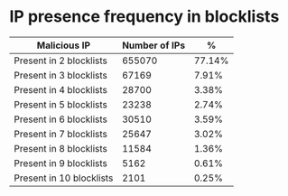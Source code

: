 # IP presence frequency in blocklists
| Malicious IP | Number of IPs | % |
|----|----|----|
| Present in 2 blocklists | 655070 | 77.14% |
| Present in 3 blocklists | 67169 | 7.91% |
| Present in 4 blocklists | 28700 | 3.38% |
| Present in 5 blocklists | 23238 | 2.74% |
| Present in 6 blocklists | 30510 | 3.59% |
| Present in 7 blocklists | 25647 | 3.02% |
| Present in 8 blocklists | 11584 | 1.36% |
| Present in 9 blocklists | 5162 | 0.61% |
| Present in 10 blocklists | 2101 | 0.25% |
